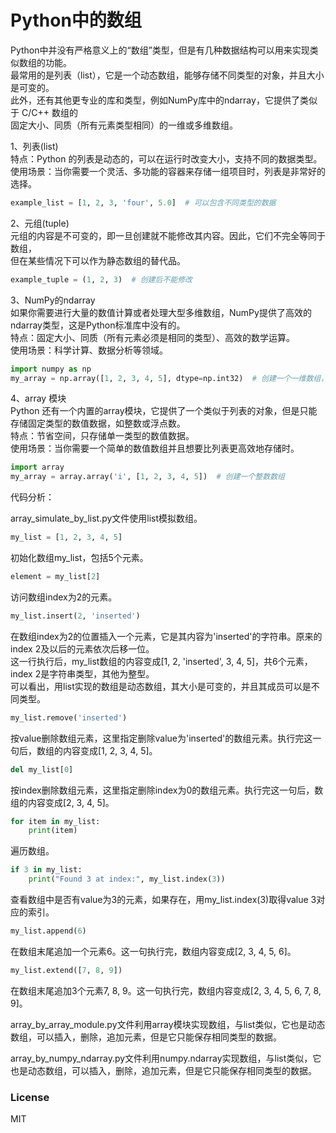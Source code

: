 # Python中的数组

Python中并没有严格意义上的“数组”类型，但是有几种数据结构可以用来实现类似数组的功能。  
最常用的是列表（list），它是一个动态数组，能够存储不同类型的对象，并且大小是可变的。  
此外，还有其他更专业的库和类型，例如NumPy库中的ndarray，它提供了类似于 C/C++ 数组的  
固定大小、同质（所有元素类型相同）的一维或多维数组。  
  
1、列表(list)  
特点：Python 的列表是动态的，可以在运行时改变大小，支持不同的数据类型。  
使用场景：当你需要一个灵活、多功能的容器来存储一组项目时，列表是非常好的选择。  
```python
example_list = [1, 2, 3, 'four', 5.0]  # 可以包含不同类型的数据
```
  
2、元组(tuple)  
元组的内容是不可变的，即一旦创建就不能修改其内容。因此，它们不完全等同于数组，  
但在某些情况下可以作为静态数组的替代品。  
```python
example_tuple = (1, 2, 3)  # 创建后不能修改
```
  
3、NumPy的ndarray  
如果你需要进行大量的数值计算或者处理大型多维数组，NumPy提供了高效的ndarray类型，这是Python标准库中没有的。  
特点：固定大小、同质（所有元素必须是相同的类型）、高效的数学运算。  
使用场景：科学计算、数据分析等领域。  
```python
import numpy as np
my_array = np.array([1, 2, 3, 4, 5], dtype=np.int32)  # 创建一个一维数组，指定元素类型为32位整数
```
  
4、array 模块  
Python 还有一个内置的array模块，它提供了一个类似于列表的对象，但是只能存储固定类型的数值数据，如整数或浮点数。  
特点：节省空间，只存储单一类型的数值数据。  
使用场景：当你需要一个简单的数值数组并且想要比列表更高效地存储时。  
```python
import array
my_array = array.array('i', [1, 2, 3, 4, 5])  # 创建一个整数数组
```
  
代码分析：  
  
array_simulate_by_list.py文件使用list模拟数组。  
```python
my_list = [1, 2, 3, 4, 5]
```
初始化数组my_list，包括5个元素。  
```python
element = my_list[2]
```
访问数组index为2的元素。  
```python
my_list.insert(2, 'inserted')
```
在数组index为2的位置插入一个元素，它是其内容为'inserted'的字符串。原来的index 2及以后的元素依次后移一位。  
这一行执行后，my_list数组的内容变成[1, 2, 'inserted', 3, 4, 5]，共6个元素，index 2是字符串类型，其他为整型。  
可以看出，用list实现的数组是动态数组，其大小是可变的，并且其成员可以是不同类型。  
```python
my_list.remove('inserted')
```
按value删除数组元素，这里指定删除value为'inserted'的数组元素。执行完这一句后，数组的内容变成[1, 2, 3, 4, 5]。  
```python
del my_list[0]
```
按index删除数组元素，这里指定删除index为0的数组元素。执行完这一句后，数组的内容变成[2, 3, 4, 5]。  
```python
for item in my_list:
    print(item)
```
遍历数组。  
```python
if 3 in my_list:
    print("Found 3 at index:", my_list.index(3))
```
查看数组中是否有value为3的元素，如果存在，用my_list.index(3)取得value 3对应的索引。  
```python
my_list.append(6)
```
在数组末尾追加一个元素6。这一句执行完，数组内容变成[2, 3, 4, 5, 6]。  
```python
my_list.extend([7, 8, 9])
```
在数组末尾追加3个元素7, 8, 9。这一句执行完，数组内容变成[2, 3, 4, 5, 6, 7, 8, 9]。  
  
array_by_array_module.py文件利用array模块实现数组，与list类似，它也是动态数组，可以插入，删除，追加元素，但是它只能保存相同类型的数据。  
  
array_by_numpy_ndarray.py文件利用numpy.ndarray实现数组，与list类似，它也是动态数组，可以插入，删除，追加元素，但是它只能保存相同类型的数据。  
  
### License  
  
MIT
